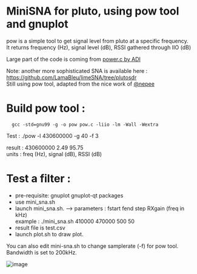 MiniSNA for pluto, using pow tool and gnuplot
=============================================


pow is a simple tool to get signal level from pluto at a specific frequency.  
It returns frequency (Hz), signal level (dB), RSSI gathered through IIO (dB)  

Large part of the code is coming from [power.c by ADI](https://github.com/analogdevicesinc/plutosdr_scripts/blob/master/power.c)  
  
Note: another more sophisticated SNA is available here : https://github.com/LamaBleu/limeSNA/tree/plutosdr  
Still using pow tool, adapted from the nice work of [@nepee](https://github.com/nepeee/limeSNA)

Build pow tool : 
================

      gcc -std=gnu99 -g -o pow pow.c -liio -lm -Wall -Wextra
      
   Test : 
      ./pow -l 430600000 -g 40 -f 3   
 
 result : 430600000 2.49 95.75   
 units  : freq (Hz), signal (dB), RSSI (dB)   
            
 
Test a filter :
===============

 - pre-requisite: gnuplot gnuplot-qt packages  
 - use mini_sna.sh  
 - launch mini_sna.sh. --> parameters : fstart fend step RXgain (freq in kHz)  
                           example : ./mini_sna.sh 410000 470000 500 50  
 - result file is test.csv  
 - launch plot.sh to draw plot.  
   
   
You can also edit mini-sna.sh to change samplerate (-f) for pow tool.  
Bandwidth is set to 200kHz.  


![image](https://user-images.githubusercontent.com/26578895/57102867-b1c15b00-6d24-11e9-85f3-18c58e0aae65.png)
